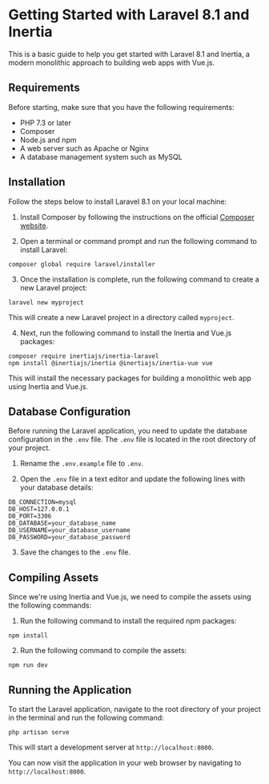 # Getting Started with Laravel 8.1 and Inertia

This is a basic guide to help you get started with Laravel 8.1 and Inertia, a modern monolithic approach to building web apps with Vue.js.

## Requirements

Before starting, make sure that you have the following requirements:

-   PHP 7.3 or later
-   Composer
-   Node.js and npm
-   A web server such as Apache or Nginx
-   A database management system such as MySQL

## Installation

Follow the steps below to install Laravel 8.1 on your local machine:

1. Install Composer by following the instructions on the official [Composer website](https://getcomposer.org/).

2. Open a terminal or command prompt and run the following command to install Laravel:

```
composer global require laravel/installer
```

3. Once the installation is complete, run the following command to create a new Laravel project:

```
laravel new myproject
```

This will create a new Laravel project in a directory called `myproject`.

4. Next, run the following command to install the Inertia and Vue.js packages:

```
composer require inertiajs/inertia-laravel
npm install @inertiajs/inertia @inertiajs/inertia-vue vue
```

This will install the necessary packages for building a monolithic web app using Inertia and Vue.js.

## Database Configuration

Before running the Laravel application, you need to update the database configuration in the `.env` file. The `.env` file is located in the root directory of your project.

1. Rename the `.env.example` file to `.env`.

2. Open the `.env` file in a text editor and update the following lines with your database details:

```
DB_CONNECTION=mysql
DB_HOST=127.0.0.1
DB_PORT=3306
DB_DATABASE=your_database_name
DB_USERNAME=your_database_username
DB_PASSWORD=your_database_password
```

3. Save the changes to the `.env` file.

## Compiling Assets

Since we're using Inertia and Vue.js, we need to compile the assets using the following commands:

1. Run the following command to install the required npm packages:

```
npm install
```

2. Run the following command to compile the assets:

```
npm run dev
```

## Running the Application

To start the Laravel application, navigate to the root directory of your project in the terminal and run the following command:

```
php artisan serve
```

This will start a development server at `http://localhost:8000`.

You can now visit the application in your web browser by navigating to `http://localhost:8000`.
